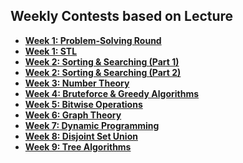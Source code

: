 ## Weekly Contests based on Lecture
+ **[Week 1: Problem-Solving Round](https://vjudge.net/contest/475627)**
+ **[Week 1: STL](https://vjudge.net/contest/475626)**
+ **[Week 2: Sorting & Searching (Part 1)](https://vjudge.net/contest/476666)**
+ **[Week 2: Sorting & Searching (Part 2) ](https://vjudge.net/contest/476672)**
+ **[Week 3: Number Theory](https://vjudge.net/contest/477784)**
+ **[Week 4: Bruteforce & Greedy Algorithms](https://vjudge.net/contest/478819)**
+ **[Week 5: Bitwise Operations](https://vjudge.net/contest/479381)**
+ **[Week 6: Graph Theory](https://vjudge.net/contest/480351)**
+ **[Week 7: Dynamic Programming](https://vjudge.net/contest/481253)**
+ **[Week 8: Disjoint Set Union](https://vjudge.net/contest/483648)**
+ **[Week 9: Tree Algorithms](https://vjudge.net/contest/484331)**

